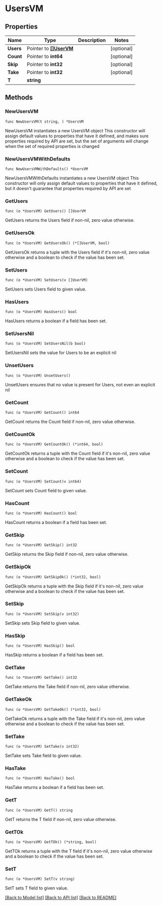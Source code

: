 # UsersVM

## Properties

Name | Type | Description | Notes
------------ | ------------- | ------------- | -------------
**Users** | Pointer to [**[]UserVM**](UserVM.md) |  | [optional] 
**Count** | Pointer to **int64** |  | [optional] 
**Skip** | Pointer to **int32** |  | [optional] 
**Take** | Pointer to **int32** |  | [optional] 
**T** | **string** |  | 

## Methods

### NewUsersVM

`func NewUsersVM(t string, ) *UsersVM`

NewUsersVM instantiates a new UsersVM object
This constructor will assign default values to properties that have it defined,
and makes sure properties required by API are set, but the set of arguments
will change when the set of required properties is changed

### NewUsersVMWithDefaults

`func NewUsersVMWithDefaults() *UsersVM`

NewUsersVMWithDefaults instantiates a new UsersVM object
This constructor will only assign default values to properties that have it defined,
but it doesn't guarantee that properties required by API are set

### GetUsers

`func (o *UsersVM) GetUsers() []UserVM`

GetUsers returns the Users field if non-nil, zero value otherwise.

### GetUsersOk

`func (o *UsersVM) GetUsersOk() (*[]UserVM, bool)`

GetUsersOk returns a tuple with the Users field if it's non-nil, zero value otherwise
and a boolean to check if the value has been set.

### SetUsers

`func (o *UsersVM) SetUsers(v []UserVM)`

SetUsers sets Users field to given value.

### HasUsers

`func (o *UsersVM) HasUsers() bool`

HasUsers returns a boolean if a field has been set.

### SetUsersNil

`func (o *UsersVM) SetUsersNil(b bool)`

 SetUsersNil sets the value for Users to be an explicit nil

### UnsetUsers
`func (o *UsersVM) UnsetUsers()`

UnsetUsers ensures that no value is present for Users, not even an explicit nil
### GetCount

`func (o *UsersVM) GetCount() int64`

GetCount returns the Count field if non-nil, zero value otherwise.

### GetCountOk

`func (o *UsersVM) GetCountOk() (*int64, bool)`

GetCountOk returns a tuple with the Count field if it's non-nil, zero value otherwise
and a boolean to check if the value has been set.

### SetCount

`func (o *UsersVM) SetCount(v int64)`

SetCount sets Count field to given value.

### HasCount

`func (o *UsersVM) HasCount() bool`

HasCount returns a boolean if a field has been set.

### GetSkip

`func (o *UsersVM) GetSkip() int32`

GetSkip returns the Skip field if non-nil, zero value otherwise.

### GetSkipOk

`func (o *UsersVM) GetSkipOk() (*int32, bool)`

GetSkipOk returns a tuple with the Skip field if it's non-nil, zero value otherwise
and a boolean to check if the value has been set.

### SetSkip

`func (o *UsersVM) SetSkip(v int32)`

SetSkip sets Skip field to given value.

### HasSkip

`func (o *UsersVM) HasSkip() bool`

HasSkip returns a boolean if a field has been set.

### GetTake

`func (o *UsersVM) GetTake() int32`

GetTake returns the Take field if non-nil, zero value otherwise.

### GetTakeOk

`func (o *UsersVM) GetTakeOk() (*int32, bool)`

GetTakeOk returns a tuple with the Take field if it's non-nil, zero value otherwise
and a boolean to check if the value has been set.

### SetTake

`func (o *UsersVM) SetTake(v int32)`

SetTake sets Take field to given value.

### HasTake

`func (o *UsersVM) HasTake() bool`

HasTake returns a boolean if a field has been set.

### GetT

`func (o *UsersVM) GetT() string`

GetT returns the T field if non-nil, zero value otherwise.

### GetTOk

`func (o *UsersVM) GetTOk() (*string, bool)`

GetTOk returns a tuple with the T field if it's non-nil, zero value otherwise
and a boolean to check if the value has been set.

### SetT

`func (o *UsersVM) SetT(v string)`

SetT sets T field to given value.



[[Back to Model list]](../README.md#documentation-for-models) [[Back to API list]](../README.md#documentation-for-api-endpoints) [[Back to README]](../README.md)


